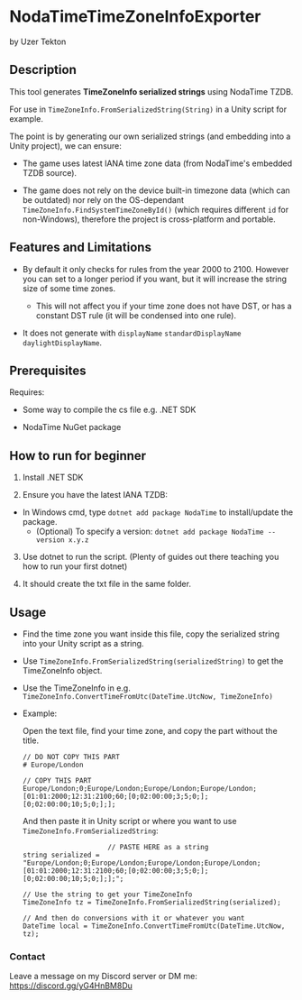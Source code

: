 # NodaTimeTimeZoneInfoExporter
by Uzer Tekton

## Description
This tool generates **TimeZoneInfo serialized strings** using NodaTime TZDB.

For use in `TimeZoneInfo.FromSerializedString(String)` in a Unity script for example.

The point is by generating our own serialized strings (and embedding into a Unity project), we can ensure:

  - The game uses latest IANA time zone data (from NodaTime's embedded TZDB source).

  - The game does not rely on the device built-in timezone data (which can be outdated) nor rely on the OS-dependant `TimeZoneInfo.FindSystemTimeZoneById()` (which requires different `id` for non-Windows), therefore the project is cross-platform and portable.

## Features and Limitations

- By default it only checks for rules from the year 2000 to 2100. However you can set to a longer period if you want, but it will increase the string size of some time zones.

  - This will not affect you if your time zone does not have DST, or has a constant DST rule (it will be condensed into one rule).

- It does not generate with `displayName` `standardDisplayName` `daylightDisplayName`.


## Prerequisites

Requires:

- Some way to compile the cs file e.g. .NET SDK

- NodaTime NuGet package


## How to run for beginner
1. Install .NET SDK

2. Ensure you have the latest IANA TZDB:
  - In Windows cmd, type `dotnet add package NodaTime` to install/update the package.
    - (Optional) To specify a version: `dotnet add package NodaTime --version x.y.z`
  
3. Use dotnet to run the script. (Plenty of guides out there teaching you how to run your first dotnet)

4. It should create the txt file in the same folder.

## Usage

- Find the time zone you want inside this file, copy the serialized string into your Unity script as a string.

- Use `TimeZoneInfo.FromSerializedString(serializedString)` to get the TimeZoneInfo object.

- Use the TimeZoneInfo in e.g. `TimeZoneInfo.ConvertTimeFromUtc(DateTime.UtcNow, TimeZoneInfo)`

- Example:

  Open the text file, find your time zone, and copy the part without the title.
  
  ```
  // DO NOT COPY THIS PART
  # Europe/London
  
  // COPY THIS PART
  Europe/London;0;Europe/London;Europe/London;Europe/London;[01:01:2000;12:31:2100;60;[0;02:00:00;3;5;0;];[0;02:00:00;10;5;0;];];
  
  ```
  
  And then paste it in Unity script or where you want to use `TimeZoneInfo.FromSerializedString`:
  
  ```
                       // PASTE HERE as a string
  string serialized = "Europe/London;0;Europe/London;Europe/London;Europe/London;[01:01:2000;12:31:2100;60;[0;02:00:00;3;5;0;];[0;02:00:00;10;5;0;];];";
  
  // Use the string to get your TimeZoneInfo
  TimeZoneInfo tz = TimeZoneInfo.FromSerializedString(serialized);
  
  // And then do conversions with it or whatever you want
  DateTime local = TimeZoneInfo.ConvertTimeFromUtc(DateTime.UtcNow, tz);
  ```

### Contact

Leave a message on my Discord server or DM me: https://discord.gg/yG4HnBM8Du

